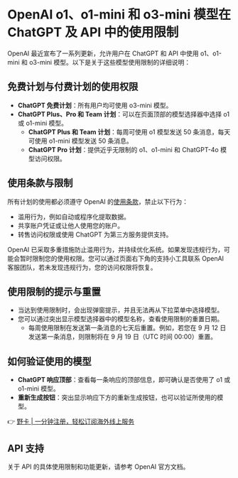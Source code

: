 # OpenAI o1、o1-mini 和 o3-mini 模型在 ChatGPT 及 API 中的使用限制

OpenAI 最近宣布了一系列更新，允许用户在 ChatGPT 和 API 中使用 o1、o1-mini 和 o3-mini 模型。以下是关于这些模型使用限制的详细说明：

## 免费计划与付费计划的使用权限

- **ChatGPT 免费计划**：所有用户均可使用 o3-mini 模型。
- **ChatGPT Plus、Pro 和 Team 计划**：可以在页面顶部的模型选择器中选择 o1 或 o1-mini 模型。
    - **ChatGPT Plus 和 Team 计划**：每周可使用 o1 模型发送 50 条消息，每天可使用 o1-mini 模型发送 50 条消息。
    - **ChatGPT Pro 计划**：提供近乎无限制的 o1、o1-mini 和 ChatGPT-4o 模型访问权限。

## 使用条款与限制

所有计划的使用都必须遵守 OpenAI 的[使用条款](https://openai.com/terms/)，禁止以下行为：

- 滥用行为，例如自动或程序化提取数据。
- 共享账户凭证或让他人使用您的账户。
- 转售访问权限或使用 ChatGPT 为第三方服务提供支持。

OpenAI 已采取多重措施防止滥用行为，并持续优化系统。如果发现违规行为，可能会暂时限制您的使用权限。您可以通过页面右下角的支持小工具联系 OpenAI 客服团队，若未发现违规行为，您的访问权限将恢复。

## 使用限制的提示与重置

- 当达到使用限制时，会出现弹窗提示，并且无法再从下拉菜单中选择模型。
- 您可以通过突出显示模型选择器中的模型名称，查看使用限制的重置日期。
    - 每周使用限制在发送第一条消息的七天后重置。例如，若您在 9 月 12 日发送第一条消息，则限制将在 9 月 19 日（UTC 时间 00:00）重置。

## 如何验证使用的模型

- **ChatGPT 响应顶部**：查看每一条响应的顶部信息，即可确认是否使用了 o1 或 o1-mini 模型。
- **重新生成按钮**：突出显示响应下方的重新生成按钮，也可以验证所使用的模型。

👉 [野卡 | 一分钟注册，轻松订阅海外线上服务](https://bbtdd.com/yeka)

## API 支持

关于 API 的具体使用限制和功能更新，请参考 OpenAI 官方文档。